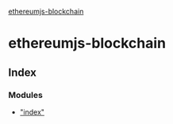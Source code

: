 [ethereumjs-blockchain](README.md)

# ethereumjs-blockchain

## Index

### Modules

* ["index"](modules/_index_.md)
